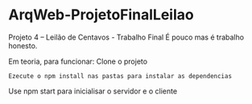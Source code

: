 # ArqWeb-ProjetoFinalLeilao
Projeto 4 – Leilão de Centavos - Trabalho Final
É pouco mas é trabalho honesto.

Em teoria, para funcionar:
    Clone o projeto

    Ezecute o npm install nas pastas para instalar as dependencias

  Use npm start para inicialisar o servidor e o cliente
